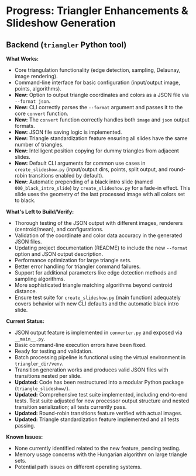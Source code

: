# Progress: Triangler Enhancements & Slideshow Generation

## Backend (`triangler` Python tool)

**What Works:**

*   Core triangulation functionality (edge detection, sampling, Delaunay, image rendering).
*   Command-line interface for basic configuration (input/output image, points, algorithms).
*   **New:** Option to output triangle coordinates and colors as a JSON file via `--format json`.
*   **New:** CLI correctly parses the `--format` argument and passes it to the core `convert` function.
*   **New:** The `convert` function correctly handles both `image` and `json` output formats.
*   **New:** JSON file saving logic is implemented.
*   **New:** Triangle standardization feature ensuring all slides have the same number of triangles.
*   **New:** Intelligent position copying for dummy triangles from adjacent slides.
*   **New:** Default CLI arguments for common use cases in `create_slideshow.py` (input/output dirs, points, split output, and round-robin transitions enabled by default).
*   **New:** Automatic prepending of a black intro slide (named `000_black_intro_slide`) by `create_slideshow.py` for a fade-in effect. This slide uses the geometry of the last processed image with all colors set to black.

**What's Left to Build/Verify:**

*   Thorough testing of the JSON output with different images, renderers (centroid/mean), and configurations.
*   Validation of the coordinate and color data accuracy in the generated JSON files.
*   Updating project documentation (README) to include the new `--format` option and JSON output description.
*   Performance optimization for large triangle sets.
*   Better error handling for triangler command failures.
*   Support for additional parameters like edge detection methods and sampling algorithms.
*   More sophisticated triangle matching algorithms beyond centroid distance.
*   Ensure test suite for `create_slideshow.py` (main function) adequately covers behavior with new CLI defaults and the automatic black intro slide.

**Current Status:**

*   JSON output feature is implemented in `converter.py` and exposed via `__main__.py`.
*   Basic command-line execution errors have been fixed.
*   Ready for testing and validation.
*   Batch processing pipeline is functional using the virtual environment in `triangler_dir/venv`.
*   Transition generation works and produces valid JSON files with transitions nested per slide.
*   **Updated:** Code has been restructured into a modular Python package (`triangle_slideshow/`).
*   **Updated:** Comprehensive test suite implemented, including end-to-end tests. Test suite adjusted for new processor output structure and nested transition serialization; all tests currently pass.
*   **Updated:** Round-robin transitions feature verified with actual images.
*   **Updated:** Triangle standardization feature implemented and all tests passing.

**Known Issues:**

*   None currently identified related to the new feature, pending testing.
*   Memory usage concerns with the Hungarian algorithm on large triangle sets.
*   Potential path issues on different operating systems. 